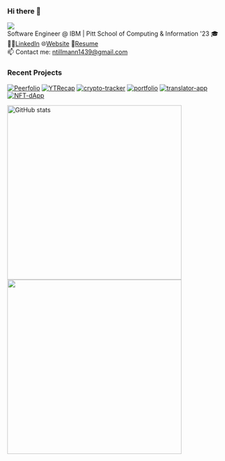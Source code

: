 ### Hi there 👋
![](https://komarev.com/ghpvc/?username=nicktill&style=for-the-badge)<br>
Software Engineer @ IBM | Pitt School of Computing & Information '23 🎓<br/>
🧑‍💼[LinkedIn](https://www.linkedin.com/in/nicholas-tillmann-4647b7187/) 🌐[Website](https://nicktill.github.io) 📄[Resume](https://nicktill.github.io/resume.pdf)<br/>
📫 Contact me: ntillmann1439@gmail.com 


### Recent Projects
[![Peerfolio](https://github-readme-stats-sigma-five.vercel.app/api/pin/?username=nicktill&repo=peerfolio&theme=dark)](https://github.com/nicktill/peerfolio)
[![YTRecap](https://github-readme-stats-sigma-five.vercel.app/api/pin/?username=nicktill&repo=ytrecap&theme=dark)](https://github.com/nicktill/ytrecap)
[![crypto-tracker](https://github-readme-stats-sigma-five.vercel.app/api/pin/?username=nicktill&repo=crypto-tracker&theme=dark)](https://github.com/nicktill/crypto-tracker)
[![portfolio](https://github-readme-stats-sigma-five.vercel.app/api/pin/?username=nicktill&repo=nicktill.github.io&theme=dark)](https://github.com/nicktill/nicktill.github.io)
[![translator-app](https://github-readme-stats-sigma-five.vercel.app/api/pin/?username=nicktill&repo=translator-app&theme=dark)](https://github.com/nicktill/translator-app)
[![NFT-dApp](https://github-readme-stats-sigma-five.vercel.app/api/pin/?username=nicktill&repo=NFT-dApp&theme=dark)](https://github.com/nicktill/NFT-dApp)



<p class="center">
<img src="https://github-readme-stats-sigma-five.vercel.app/api?username=nicktill&show_icons=true&theme=dark" alt="GitHub stats" width=400 />
<img src="https://github-readme-streak-stats.herokuapp.com/?user=nicktill&show_icons=true&theme=dark" width=400  />
</p>


<p align="center">
	
